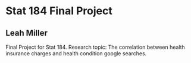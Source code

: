 # Stat 184 Final Project

## Leah Miller

Final Project for Stat 184. Research topic: The correlation between health insurance charges and health condition google searches.
